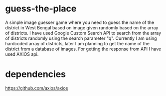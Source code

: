 # guess-the-place
A simple image guesser game where you need to guess the name of the district in West Bengal based on image given randomly based on the array of districts. 
I have used Google Custom Search API to search from the array of districts randomly using the search parameter "q". Currently I am using hardcoded array of districts, later I am planning to get the name of the district from a database of images. For getting the response from API I have used AXIOS api.

# dependencies
https://github.com/axios/axios

